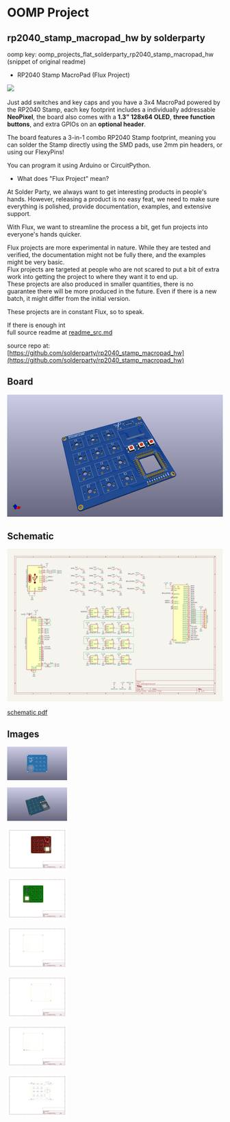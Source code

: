 # OOMP Project  
## rp2040_stamp_macropad_hw  by solderparty  
  
oomp key: oomp_projects_flat_solderparty_rp2040_stamp_macropad_hw  
(snippet of original readme)  
  
- RP2040 Stamp MacroPad (Flux Project)  
  
![](./img/macropad.jpg)  
  
Just add switches and key caps and you have a 3x4 MacroPad powered by the RP2040 Stamp, each key footprint includes a individually addressable **NeoPixel**, the board also comes with a **1.3" 128x64 OLED**, **three function buttons**, and extra GPIOs on an **optional header**.   
  
The board features a 3-in-1 combo RP2040 Stamp footprint, meaning you can solder the Stamp directly using the SMD pads, use 2mm pin headers, or using our FlexyPins!  
  
You can program it using Arduino or CircuitPython.  
  
- What does "Flux Project" mean?  
  
At Solder Party, we always want to get interesting products in people's hands. However, releasing a product is no easy feat, we need to make sure everything is polished, provide documentation, examples, and extensive support.  
  
With Flux, we want to streamline the process a bit, get fun projects into everyone's hands quicker.  
  
Flux projects are more experimental in nature. While they are tested and verified, the documentation might not be fully there, and the examples might be very basic.   
Flux projects are targeted at people who are not scared to put a bit of extra work into getting the project to where they want it to end up.  
These projects are also produced in smaller quantities, there is no guarantee there will be more produced in the future. Even if there is a new batch, it might differ from the initial version.   
  
These projects are in constant Flux, so to speak.  
  
If there is enough int  
  full source readme at [readme_src.md](readme_src.md)  
  
source repo at: [https://github.com/solderparty/rp2040_stamp_macropad_hw](https://github.com/solderparty/rp2040_stamp_macropad_hw)  
## Board  
  
[![working_3d.png](working_3d_600.png)](working_3d.png)  
## Schematic  
  
[![working_schematic.png](working_schematic_600.png)](working_schematic.png)  
  
[schematic pdf](working_schematic.pdf)  
## Images  
  
[![working_3D_bottom.png](working_3D_bottom_140.png)](working_3D_bottom.png)  
  
[![working_3D_top.png](working_3D_top_140.png)](working_3D_top.png)  
  
[![working_assembly_page_01.png](working_assembly_page_01_140.png)](working_assembly_page_01.png)  
  
[![working_assembly_page_02.png](working_assembly_page_02_140.png)](working_assembly_page_02.png)  
  
[![working_assembly_page_03.png](working_assembly_page_03_140.png)](working_assembly_page_03.png)  
  
[![working_assembly_page_04.png](working_assembly_page_04_140.png)](working_assembly_page_04.png)  
  
[![working_assembly_page_05.png](working_assembly_page_05_140.png)](working_assembly_page_05.png)  
  
[![working_assembly_page_06.png](working_assembly_page_06_140.png)](working_assembly_page_06.png)  
